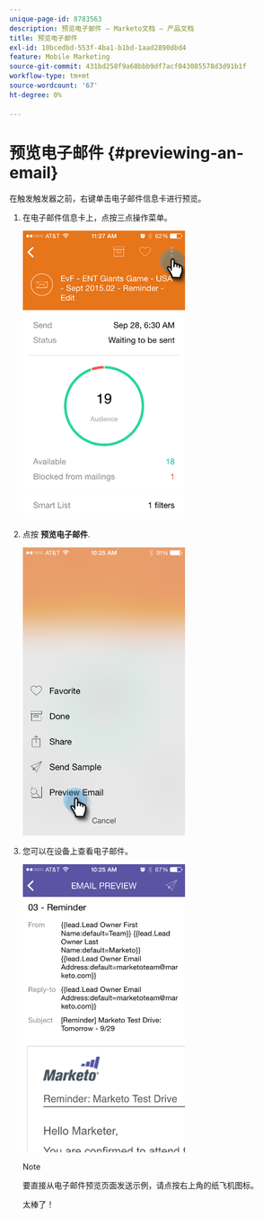 ```yaml
---
unique-page-id: 8783563
description: 预览电子邮件 — Marketo文档 — 产品文档
title: 预览电子邮件
exl-id: 10bcedbd-553f-4ba1-b1bd-1aad2890dbd4
feature: Mobile Marketing
source-git-commit: 431bd258f9a68bbb9df7acf043085578d3d91b1f
workflow-type: tm+mt
source-wordcount: '67'
ht-degree: 0%

---
```


# 预览电子邮件 {#previewing-an-email}

在触发触发器之前，右键单击电子邮件信息卡进行预览。

1. 在电子邮件信息卡上，点按三点操作菜单。

   ![](assets/image2015-9-25-11-3a30-3a52.png)

1. 点按 **预览电子邮件**.

   ![](assets/image2015-7-14-16-3a42-3a21.png)

1. 您可以在设备上查看电子邮件。

   ![](assets/image2015-9-25-11-3a23-3a42.png)

   >[!NOTE]
   >
   >要直接从电子邮件预览页面发送示例，请点按右上角的纸飞机图标。

   太棒了！
